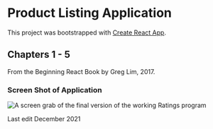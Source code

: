 # Product Listing Application

This project was bootstrapped with [Create React App](https://github.com/facebook/create-react-app).

## Chapters 1 - 5 

From the Beginning React Book by Greg Lim, 2017. 

### Screen Shot of Application
![A screen grab of the final version of the working Ratings program](ratings/productlistingapp.jpeg "Product Listing")

Last edit December 2021